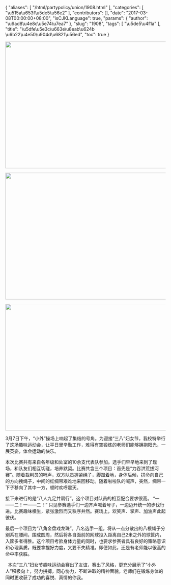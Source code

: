 {
    "aliases": [
        "/html/partypolicy/union/1908.html"
    ],
    "categories": [
        "\u515a\u653f\u5de5\u56e2"
    ],
    "contributors": [],
    "date": "2017-03-08T00:00:00+08:00",
    "isCJKLanguage": true,
    "params": {
        "author": "\u9ad8\u4e8c\u5e74\u7ea7"
    },
    "slug": "1908",
    "tags": [
        "\u5de5\u4f1a"
    ],
    "title": "\u5dfe\u5e3c\u663e\u8eab\u624b \u6b22\u4e50\u904d\u6821\u56ed",
    "toc": true
}


<img
    src="https://cdn.tfls.online/mirror/full/06493d6d05144a990cfb2afbad7ffc8d14d33916.jpg"
    style="display:block;margin-left:auto;margin-right:auto;"
    decoding="async"
    fetchpriority="auto"
    loading="lazy"
    height="397"
    width="600"
/>





<img
    src="https://cdn.tfls.online/mirror/full/ec1dc94639332de6e1a40322ae8077ba605c13a3.jpg"
    style="display:block;margin-left:auto;margin-right:auto;"
    decoding="async"
    fetchpriority="auto"
    loading="lazy"
    height="397"
    width="600"
/>





<img
    src="https://cdn.tfls.online/mirror/full/1883e8f7232481411e05a99c9f62ab4fa7247a62.jpg"
    style="display:block;margin-left:auto;margin-right:auto;"
    decoding="async"
    fetchpriority="auto"
    loading="lazy"
    height="397"
    width="600"
/>




  





3月7日下午，“小外”操场上响起了集结的号角。为迎接“三八”妇女节，我校特举行了这场趣味运动会，让平日里辛勤工作，难得有空锻炼的老师们能够拥抱阳光，一展英姿，体会运动的快乐。




本次比赛共有来自各年级和处室的10余支代表队参加。选手们早早地来到了现场，和队友们相互切磋，培养默契。比赛共含三个项目：首先是“力吞洪荒拔河赛”。随着裁判员的哨声，双方队员握紧绳子，脚蹬着地，身体后倾，拼命向自己的方向拽绳子，中间的红绸带艰难地来回移动。随着啦啦队的喊声，突然，绸带一下子移向了其中一方，顿时欢呼震天。




接下来进行的是“八人九足并肩行”。这个项目对队员的相互配合要求很高。 “一——二！一——二！” 只见参赛选手们一边齐声喊着号子，一边迈开统一的步伐行进。比赛趣味横生，紧张激烈而又秩序井然。赛场上，欢笑声、掌声、加油声此起彼伏。




最后一个项目为“八角金盘戏龙珠”。八名选手一组，将从一点分散出的八根绳子分别系在腰间，围成圆周，然后将各自面前的网球投入距离自己2米之外的球筐内，入筐多者得胜。这个项目考验身体力量的同时，也要求参赛者具有良好的策略意识和心理素质，既要拿捏好力度，又要不失精准。即便如此，还是有老师能以很高的命中率获胜。




  本次“三八”妇女节趣味运动会赛出了友谊，赛出了风格，更充分展示了“小外人”积极向上，努力拼搏，同心协力，不断进取的精神面貌。老师们在锻炼身体的同时更收获了成功的喜悦、真情的你我。




  




